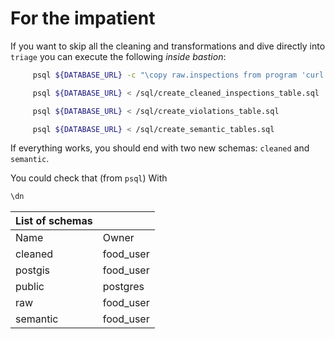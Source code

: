 # For the impatient

If you want to skip all the cleaning and transformations and dive  directly into `triage` you can execute the following *inside bastion*:

```sh
     psql ${DATABASE_URL} -c "\copy raw.inspections from program 'curl "https://data.cityofchicago.org/api/views/4ijn-s7e5/rows.csv?accessType=DOWNLOAD"' HEADER CSV"

     psql ${DATABASE_URL} < /sql/create_cleaned_inspections_table.sql

     psql ${DATABASE_URL} < /sql/create_violations_table.sql

     psql ${DATABASE_URL} < /sql/create_semantic_tables.sql
```

If everything works, you should end with two new schemas: `cleaned` and `semantic`.

You could check that (from `psql`) With

```sql
\dn
```

| List of schemas |                     |
|--------------- |------------------- |
| Name            | Owner               |
| cleaned         | food\_user |
| postgis         | food\_user |
| public          | postgres            |
| raw             | food\_user |
| semantic        | food\_user |
